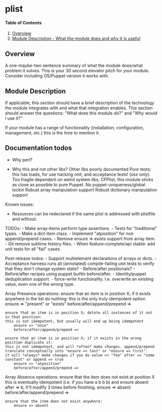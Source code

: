 # plist

#### Table of Contents

1. [Overview](#overview)
2. [Module Description - What the module does and why it is useful](#module-description)

## Overview

A one-maybe-two sentence summary of what the module does/what problem it solves.
This is your 30 second elevator pitch for your module. Consider including
OS/Puppet version it works with.

## Module Description

If applicable, this section should have a brief description of the technology
the module integrates with and what that integration enables. This section
should answer the questions: "What does this module *do*?" and "Why would I use
it?"

If your module has a range of functionality (installation, configuration,
management, etc.) this is the time to mention it.

## Documentation todos
- Why perl?

- Why this and not other libs?
	Other libs poorly documented
	Poor tests; this has loads, for use hacking onit, and acceptance tests! (osx only).
	Too fragile dependent on weird system libs, CFPlist; this module sticks as close as possible to pure Puppet.
	No puppet-uniqueness/global lockin
	Robust array manipulation support
	Robust dictionary manipulation support

Known issues:
- Resources can be redeclared if the same plist is addressed with plistfile and without.

TODOs:
	- Make array-items perform type assertions. 
	- Tests for "traditional" types.
	- Make a dict-item class.
	- Implement "atposition" for non append/prepend cases.
	- Remove ensure => exists support from array item.
	- Git remove sublime history files.
	- When feature-complete/api stable: add unit tests for all "fail" cases.

Post-release todos:
	- Support multielement declarations of arrays or dicts.
	- Acceptance harness runs all (annotated) compile-failing unit tests to verify that they don't change system state?
	- Before/after positionals?
	- Before/after recipes using puppet builtin before/after.
	- Identity/puppet deduplication support.
	- force-write functionality. I.e. overwrite an existing value, even one of the wrong type.


Array Presence operations:
	ensure that an item is in position X; if it exists anywhere in the list do nothing:
	this is the only truly idempotent option
		ensure => "present" or "exists"
		before/after/append/prepend =>

	ensure that an item is in position X; delete all instances of it not in that position:
	this is not idempotent, but usually will end up being idempotent
		ensure => "once"
		before/after/append/prepend =>

	ensure that an item is in position X; if it exists in the wrong position duplicate it: 
	this is not idempotent, and will *often* make changes. append/prepend translate conceptually into "ensure => last" or "ensure => first".
	it will *always* make changes if you do value => "foo" after => "some constant" or append => true
		ensure => "atposition"
		before/after/append/prepend =>

Array Absence operations:
	ensure that the item does not exist at position X
	this is eventually idempotent (i.e. if you have a b b b) and ensure absent after => b, it'll modify 3 times before finishing.
		ensure => absent
		before/after/append/prepend =>

	ensure that the item does not exist anywhere:
		ensure => absent
